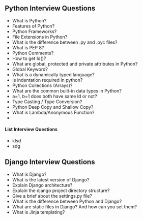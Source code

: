 ## Python Interview Questions
* What is Python?
* Features of Python?
* Python Frameworks?
* File Extensions in Python?
* What is the difference between .py and .pyc files?
* What is PEP 8?
* Python Comments?
* How to get Id()?
* What are global, protected and private attributes in Python?
* Global Keyword?
* What is a dynamically typed language?
* Is indentation required in python?
* Python Collections (Arrays)?
* What are the common built-in data types in Python?
* a=1, b=1 does both have same Id or not?
* Type Casting / Type Conversion?
* Python Deep Copy and Shallow Copy?
* What is Lambda/Anonymous Function?
* 
  
#### List Interview Questions
* klsd
* sdg


## Django Interview Questions
* What is Django?
* What is the latest version of Django?
* Explain Django architecture?
* Explain the django project directory structure?
* Give a brief about the settings.py file?
* What is the difference between Python and Django?
* What are static files in Django? And how can you set them?
* What is Jinja templating?

